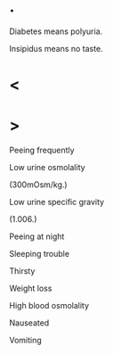# .

Diabetes means polyuria.

Insipidus means no taste.

# <

# >

Peeing frequently

Low urine osmolality

(300mOsm/kg.)

Low urine specific gravity

(1.006.)

Peeing at night

Sleeping trouble

Thirsty

Weight loss

High blood osmolality

Nauseated

Vomiting
